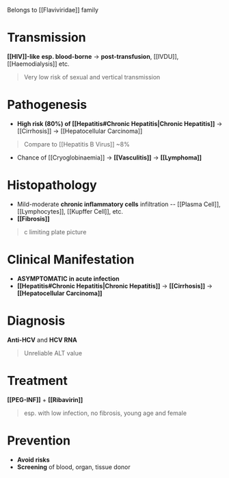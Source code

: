 Belongs to [[Flaviviridae]] family

# Transmission
**[[HIV]]-like** **esp. blood-borne** -> **post-transfusion**, [[IVDU]], [[Haemodialysis]] etc.
> Very low risk of sexual and vertical transmission 

# Pathogenesis
- **High risk (80%) of [[Hepatitis#Chronic Hepatitis|Chronic Hepatitis]]** -> [[Cirrhosis]] -> [[Hepatocellular Carcinoma]]
> Compare to [[Hepatitis B Virus]] ~8%
- Chance of [[Cryoglobinaemia]] -> **[[Vasculitis]]** -> **[[Lymphoma]]**

# Histopathology
- Mild-moderate **chronic inflammatory cells** infiltration -- [[Plasma Cell]], [[Lymphocytes]], [[Kupffer Cell]], etc.
- **[[Fibrosis]]**
> c limiting plate picture

# Clinical Manifestation
- **ASYMPTOMATIC in acute infection**
- **[[Hepatitis#Chronic Hepatitis|Chronic Hepatitis]]** -> **[[Cirrhosis]]** -> **[[Hepatocellular Carcinoma]]**

# Diagnosis
**Anti-HCV** and **HCV RNA**
> Unreliable ALT value

# Treatment
**[[PEG-INF]]** + **[[Ribavirin]]**
> esp. with low infection, no fibrosis, young age and female

# Prevention
- **Avoid risks**
- **Screening** of blood, organ, tissue donor